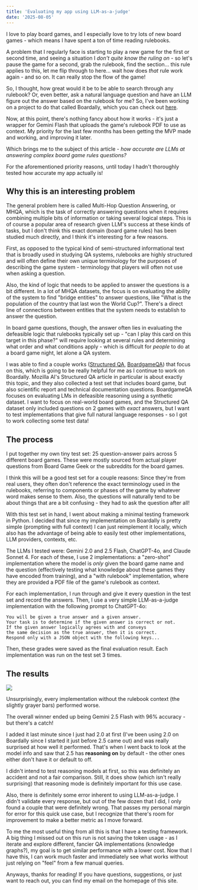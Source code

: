 ```yaml
---
title: 'Evaluating my app using LLM-as-a-judge'
date: '2025-08-05'
---
```


I love to play board games, and I especially love to try lots of new board games - which means I have spent a ton of time
reading rulebooks. 

A problem that I regularly face is starting to play a new game for the first or second time, and seeing a situation
I *don't quite know the ruling on* - so let's pause the game for a second, grab the rulebook, find the section...
this rule applies to this, let me flip through to here... wait how does *that* rule work again - and so on. It can really stop the flow of the game!

So, I thought, how great would it be to be able to search through any rulebook? Or, even better, ask a natural language 
question and have an LLM figure out the answer based on the rulebook for me? So, I've been working on a project to do that
called Boardally, which you can check out [here](https://boardally.io).

Now, at this point, there's nothing fancy about how it works - it's just a wrapper for Gemini Flash that uploads
the game's rulebook PDF to use as context. My priority for the last few months has been getting the 
MVP made and working, and improving it later.

Which brings me to the subject of this article - *how accurate are LLMs at answering complex board game rules questions?*

For the aforementioned priority reasons, until today I hadn't thoroughly tested how accurate my app actually is! 

## Why this is an interesting problem

The general problem here is called Multi-Hop Question Answering, or MHQA, which is the task of correctly answering
questions when it requires combining multiple bits of information or taking several logical steps. This is of course
a popular area of research given LLM's success at these kinds of tasks, but I don't think this exact domain (board game rules) 
has been studied much directly, and I think it's interesting for a few reasons.

First, as opposed to the typical kind of semi-structured informational text that is broadly used in studying QA systems,
rulebooks are highly structured and will often define their own unique terminology for the purposes of describing the
game system - terminology that players will often not use when asking a question.

Also, the kind of logic that needs to be applied to answer the questions is a bit different. In a lot of MHQA datasets, the
focus is on evaluating the ability of the system to find "bridge entities" to answer questions, like "What is the population
of the country that last won the World Cup?". There's a direct line of connections between entities that the system needs to 
establish to answer the question. 

In board game questions, though, the answer often lies in evaluating the defeasible logic that
rulebooks typically set up - "can I play this card on this target in this phase?" will require looking at several rules and determining
what order and what conditions apply - which is difficult for *people* to do at a board game night, let alone a QA system.

I was able to find a couple works ([Structured QA](https://blog.mozilla.ai/structured-question-answering-2/), [BoardgameQA](https://arxiv.org/pdf/2306.07934))
that focus on this, which is going to be really helpful for me as I continue to work on Boardally. Mozilla AI's Structured QA article
in particular is about exactly this topic, and they also collected a test set that includes board game, but also
scientific report and technical documentation questions. BoardgameQA focuses on evaluating LMs in defeasible reasoning
using a synthetic dataset. I want to focus on real-world board games, and the Structured QA dataset only included questions on 2 games
with *exact* answers, but I want to test implementations that give full natural language responses - so I got to work collecting some test data!

## The process

I put together my own tiny test set: 25 question-answer pairs across 5 different board games.
These were mostly sourced from actual player questions from Board Game Geek or the subreddits for the board games.

I think this will be a good test set for a couple reasons: Since they're from real users, they often don't reference the 
exact terminology used in the rulebooks, referring to components or phases of the game by whatever word makes sense to them.
Also, the questions will naturally tend to be about things that are a bit confusing - they had to ask the question after all!

With this test set in hand, I went about making a minimal testing framework in Python. I decided that since my implementation on Boardally
is pretty simple (prompting with full context) I can just reimplement it locally, which also has the advantage of being able to
easily test other implementations, LLM providers, contexts, etc.

The LLMs I tested were: Gemini 2.0 and 2.5 Flash, ChatGPT-4o, and Claude Sonnet 4. For each of these, I use 2 implementations: 
a "zero-shot" implementation where the model is *only* given the board game name and the question (effectively
testing what knowledge about these games they have encoded from training), and a "with rulebook" implementation, where they are provided 
a PDF file of the game's rulebook as context.

For each implementation, I run through and give it every question in the test set and record the answers. 
Then, I use a very simple LLM-as-a-judge implementation with the following prompt to ChatGPT-4o:

```text
You will be given a true answer and a given answer. 
Your task is to determine if the given answer is correct or not. 
If the given answer logically agrees with and conveys 
the same decision as the true answer, then it is correct. 
Respond only with a JSON object with the following keys...
```

Then, these grades were saved as the final evaluation result. Each implementation was run on the test set 3 times.

## The results

![](/images/qav4chart.png)

Unsurprisingly, every implementation without the rulebook context (the slightly grayer bars) performed worse.

The overall winner ended up being Gemini 2.5 Flash with 96% accuracy - but there's a catch!

I added it last minute since I just had 2.0 at first (I've been using 2.0 on Boardally since I started it just before 2.5 came out) 
and was really surprised at how well it performed. That's when I went back to look at the model info and saw that 2.5
has **reasoning on** by default - the other ones either don't have it or default to off.

I didn't intend to test reasoning models at first, so this was definitely an accident and not a fair comparison. 
Still, it does show (which isn't really surprising) that reasoning mode is definitely important for this use case.

Also, there is definitely some error inherent to using LLM-as-a-judge. I didn't validate every response, but out of the 
few dozen that I did, I only found a couple that were definitely wrong. That passes my personal margin for error for this quick use case,
but I recognize that there's room for improvement to make a better metric as I move forward.

To me the most useful thing from all this is that I have a testing framework. A big thing I missed out on this run is not saving the
token usage - as I iterate and explore different, fancier QA implementations (knowledge graphs?), my goal is to get similar performance with a lower cost.
Now that I have this, I can work much faster and immediately see what works without just relying on "feel" from a few manual queries.

Anyways, thanks for reading! If you have questions, suggestions, or just want to reach out, you 
can find my email on the homepage of this site.

